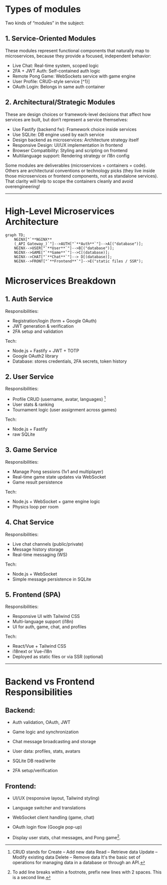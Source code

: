 # Types of modules

Two kinds of “modules” in the subject:

## 1. Service-Oriented Modules

These modules represent functional components that naturally map to microservices, because they provide a focused, independent behavior:

- Live Chat: Real-time system, scoped logic
- 2FA + JWT Auth: Self-contained auth logic
- Remote Pong Game: WebSockets service with game engine
- User Profile: CRUD-style service [^1}]
- OAuth Login: Belongs in same auth container

## 2. Architectural/Strategic Modules

These are design choices or framework-level decisions that affect how services are built, but don’t represent a service themselves:

- Use Fastify (backend fw): Framework choice inside services
- Use SQLite: DB engine used by each service
- Design backend as microservices: Architecture strategy itself
- Responsive Design: UI/UX implementation in frontend
- Browser Compatibility: Styling and scripting on frontend
- Multilanguage support: Rendering strategy or i18n config

Some modules are deliverables (microservices = containers = code). \
Others are architectural conventions or technology picks (they live inside those microservices or frontend components, not as standalone services). \
That clarity will help to scope the containers cleanly and avoid overengineering!

---

# High-Level Microservices Architecture

```mermaid
graph TD;
    NGINX["`**NGINX**
    (_API Gateway_)`"]-->AUTH["`**Auth**`"]-->A[("database")];
    NGINX-->USER["`**User**`"]-->B[("database")];
   	NGINX-->GAME["`**Game**`"]-->C[(database)];
   	NGINX-->CHAT["`**Chat**`"]--> D[(database)];
    NGINX-->FRONT["`**Frontend**`"]-->E("static files / SSR");
```

# Microservices Breakdown

## 1. Auth Service

Responsibilities:

- Registration/login (form + Google OAuth)
- JWT generation & verification
- 2FA setup and validation

Tech:

- Node.js + Fastify + JWT + TOTP
- Google OAuth2 library
- Database: stores credentials, 2FA secrets, token history

## 2. User Service

Responsibilities:

- Profile CRUD (username, avatar, languages) [^1]
- User stats & ranking
- Tournament logic (user assignment across games)

Tech:

- Node.js + Fastify
- raw SQLite

## 3. Game Service

Responsibilities:

- Manage Pong sessions (1v1 and multiplayer)
- Real-time game state updates via WebSocket
- Game result persistence

Tech:

- Node.js + WebSocket + game engine logic
- Physics loop per room

## 4. Chat Service

Responsibilities:

- Live chat channels (public/private)
- Message history storage
- Real-time messaging (WS)

Tech:

- Node.js + WebSocket
- Simple message persistence in SQLite

## 5. Frontend (SPA)

Responsibilities:

- Responsive UI with Tailwind CSS
- Multi-language support (i18n)
- UI for auth, game, chat, and profiles

Tech:

- React/Vue + Tailwind CSS
- i18next or Vue-i18n
- Deployed as static files or via SSR (optional)

---

# Backend vs Frontend Responsibilities

## Backend:

- Auth validation, OAuth, JWT

- Game logic and synchronization

- Chat message broadcasting and storage

- User data: profiles, stats, avatars

- SQLite DB read/write

- 2FA setup/verification

## Frontend:

- UI/UX (responsive layout, Tailwind styling)

- Language switcher and translations

- WebSocket client handling (game, chat)

- OAuth login flow (Google pop-up)

- Display user stats, chat messages, and Pong game[^2].

[^1]: CRUD stands for
  Create – Add new data
  Read – Retrieve data
  Update – Modify existing data
  Delete – Remove data
  It's the basic set of operations for managing data in a database or through an API.

[^2]: To add line breaks within a footnote, prefix new lines with 2 spaces.
  This is a second line.